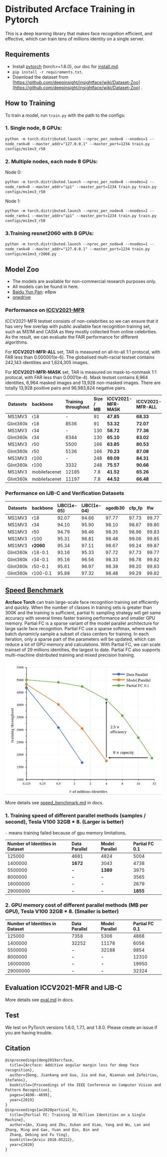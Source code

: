 # Distributed Arcface Training in Pytorch

This is a deep learning library that makes face recognition efficient, and effective, which can train tens of millions
identity on a single server.

## Requirements

- Install [pytorch](http://pytorch.org) (torch>=1.6.0), our doc for [install.md](docs/install.md).
- `pip install -r requirements.txt`.
- Download the dataset
  from [https://github.com/deepinsight/insightface/wiki/Dataset-Zoo](https://github.com/deepinsight/insightface/wiki/Dataset-Zoo)
  .

## How to Training

To train a model, run `train.py` with the path to the configs:

### 1. Single node, 8 GPUs:

```shell
python -m torch.distributed.launch --nproc_per_node=8 --nnodes=1 --node_rank=0 --master_addr="127.0.0.1" --master_port=1234 train.py configs/ms1mv3_r50
```

### 2. Multiple nodes, each node 8 GPUs:

Node 0:

```shell
python -m torch.distributed.launch --nproc_per_node=8 --nnodes=2 --node_rank=0 --master_addr="ip1" --master_port=1234 train.py train.py configs/ms1mv3_r50
```

Node 1:

```shell
python -m torch.distributed.launch --nproc_per_node=8 --nnodes=2 --node_rank=1 --master_addr="ip1" --master_port=1234 train.py train.py configs/ms1mv3_r50
```

### 3.Training resnet2060 with 8 GPUs:

```shell
python -m torch.distributed.launch --nproc_per_node=8 --nnodes=1 --node_rank=0 --master_addr="127.0.0.1" --master_port=1234 train.py configs/ms1mv3_r2060.py
```

## Model Zoo

- The models are available for non-commercial research purposes only.  
- All models can be found in here.  
- [Baidu Yun Pan](https://pan.baidu.com/s/1CL-l4zWqsI1oDuEEYVhj-g):   e8pw  
- [onedrive](https://1drv.ms/u/s!AswpsDO2toNKq0lWY69vN58GR6mw?e=p9Ov5d)

### Performance on [**ICCV2021-MFR**](http://iccv21-mfr.com/)

ICCV2021-MFR testset consists of non-celebrities so we can ensure that it has very few overlap with public available face 
recognition training set, such as MS1M and CASIA as they mostly collected from online celebrities. 
As the result, we can evaluate the FAIR performance for different algorithms.  

For **ICCV2021-MFR-ALL** set, TAR is measured on all-to-all 1:1 protocal, with FAR less than 0.000001(e-6). The 
globalised multi-racial testset contains 242,143 identities and 1,624,305 images. 

For **ICCV2021-MFR-MASK** set, TAR is measured on mask-to-nonmask 1:1 protocal, with FAR less than 0.0001(e-4). 
Mask testset contains 6,964 identities, 6,964 masked images and 13,928 non-masked images. 
There are totally 13,928 positive pairs and 96,983,824 negative pairs.

| Datasets | backbone  | Training throughout | Size / MB  | **ICCV2021-MFR-MASK** | **ICCV2021-MFR-ALL** |
| :---:    | :---      | :---                | :---       |:---                   |:---                  |     
| MS1MV3    | r18  | -              | 91   | **47.85** | **68.33** |
| Glint360k | r18  | 8536           | 91   | **53.32** | **72.07** |
| MS1MV3    | r34  | -              | 130  | **58.72** | **77.36** |
| Glint360k | r34  | 6344           | 130  | **65.10** | **83.02** |
| MS1MV3    | r50  | 5500           | 166  | **63.85** | **80.53** |
| Glint360k | r50  | 5136           | 166  | **70.23** | **87.08** |
| MS1MV3    | r100 | -              | 248  | **69.09** | **84.31** |
| Glint360k | r100 | 3332           | 248  | **75.57** | **90.66** |
| MS1MV3    | mobilefacenet | 12185 | 7.8  | **41.52** | **65.26** |        
| Glint360k | mobilefacenet | 11197 | 7.8  | **44.52** | **66.48** |  

### Performance on IJB-C and Verification Datasets

|   Datasets | backbone      | IJBC(1e-05) | IJBC(1e-04) | agedb30 | cfp_fp | lfw  |  log    |
| :---:      |    :---       | :---          | :---  | :---  |:---   |:---    |:---     |  
| MS1MV3     | r18      | 92.07 | 94.66 | 97.77 | 97.73 | 99.77 |[log](https://raw.githubusercontent.com/anxiangsir/insightface_arcface_log/master/ms1mv3_arcface_r18_fp16/training.log)|         
| MS1MV3     | r34      | 94.10 | 95.90 | 98.10 | 98.67 | 99.80 |[log](https://raw.githubusercontent.com/anxiangsir/insightface_arcface_log/master/ms1mv3_arcface_r34_fp16/training.log)|        
| MS1MV3     | r50      | 94.79 | 96.46 | 98.35 | 98.96 | 99.83 |[log](https://raw.githubusercontent.com/anxiangsir/insightface_arcface_log/master/ms1mv3_arcface_r50_fp16/training.log)|         
| MS1MV3     | r100     | 95.31 | 96.81 | 98.48 | 99.06 | 99.85 |[log](https://raw.githubusercontent.com/anxiangsir/insightface_arcface_log/master/ms1mv3_arcface_r100_fp16/training.log)|        
| MS1MV3     | **r2060**| 95.34 | 97.11 | 98.67 | 99.24 | 99.87 |[log](https://raw.githubusercontent.com/anxiangsir/insightface_arcface_log/master/ms1mv3_arcface_r2060_fp16/training.log)|
| Glint360k  |r18-0.1   | 93.16 | 95.33 | 97.72 | 97.73 | 99.77 |[log](https://raw.githubusercontent.com/anxiangsir/insightface_arcface_log/master/glint360k_cosface_r18_fp16_0.1/training.log)| 
| Glint360k  |r34-0.1   | 95.16 | 96.56 | 98.33 | 98.78 | 99.82 |[log](https://raw.githubusercontent.com/anxiangsir/insightface_arcface_log/master/glint360k_cosface_r34_fp16_0.1/training.log)| 
| Glint360k  |r50-0.1   | 95.61 | 96.97 | 98.38 | 99.20 | 99.83 |[log](https://raw.githubusercontent.com/anxiangsir/insightface_arcface_log/master/glint360k_cosface_r50_fp16_0.1/training.log)| 
| Glint360k  |r100-0.1  | 95.88 | 97.32 | 98.48 | 99.29 | 99.82 |[log](https://raw.githubusercontent.com/anxiangsir/insightface_arcface_log/master/glint360k_cosface_r100_fp16_0.1/training.log)|

[comment]: <> (More details see [model.md]&#40;docs/modelzoo.md&#41; in docs.)


## [Speed Benchmark](docs/speed_benchmark.md)

**Arcface Torch** can train large-scale face recognition training set efficiently and quickly. When the number of
classes in training sets is greater than 300K and the training is sufficient, partial fc sampling strategy will get same
accuracy with several times faster training performance and smaller GPU memory. 
Partial FC is a sparse variant of the model parallel architecture for large sacle  face recognition. Partial FC use a 
sparse softmax, where each batch dynamicly sample a subset of class centers for training. In each iteration, only a 
sparse part of the parameters will be updated, which can reduce a lot of GPU memory and calculations. With Partial FC, 
we can scale trainset of 29 millions identities, the largest to date. Partial FC also supports multi-machine distributed 
training and mixed precision training.

![Image text](https://github.com/anxiangsir/insightface_arcface_log/blob/master/partial_fc_v2.png)

More details see 
[speed_benchmark.md](docs/speed_benchmark.md) in docs.

### 1. Training speed of different parallel methods (samples / second), Tesla V100 32GB * 8. (Larger is better)

`-` means training failed because of gpu memory limitations.

| Number of Identities in Dataset | Data Parallel | Model Parallel | Partial FC 0.1 |
| :---    | :--- | :--- | :--- |
|125000   | 4681         | 4824          | 5004     |
|1400000  | **1672**     | 3043          | 4738     |
|5500000  | **-**        | **1389**      | 3975     |
|8000000  | **-**        | **-**         | 3565     |
|16000000 | **-**        | **-**         | 2679     |
|29000000 | **-**        | **-**         | **1855** |

### 2. GPU memory cost of different parallel methods (MB per GPU), Tesla V100 32GB * 8. (Smaller is better)

| Number of Identities in Dataset | Data Parallel | Model Parallel | Partial FC 0.1 |
| :---    | :---      | :---      | :---  |
|125000   | 7358      | 5306      | 4868  |
|1400000  | 32252     | 11178     | 6056  |
|5500000  | **-**     | 32188     | 9854  |
|8000000  | **-**     | **-**     | 12310 |
|16000000 | **-**     | **-**     | 19950 |
|29000000 | **-**     | **-**     | 32324 |

## Evaluation ICCV2021-MFR and IJB-C

More details see [eval.md](docs/eval.md) in docs.

## Test

We test on PyTorch versions 1.6.0, 1.7.1, and 1.8.0. Please create an issue if you are having trouble.

## Citation

```
@inproceedings{deng2019arcface,
  title={Arcface: Additive angular margin loss for deep face recognition},
  author={Deng, Jiankang and Guo, Jia and Xue, Niannan and Zafeiriou, Stefanos},
  booktitle={Proceedings of the IEEE Conference on Computer Vision and Pattern Recognition},
  pages={4690--4699},
  year={2019}
}
@inproceedings{an2020partical_fc,
  title={Partial FC: Training 10 Million Identities on a Single Machine},
  author={An, Xiang and Zhu, Xuhan and Xiao, Yang and Wu, Lan and Zhang, Ming and Gao, Yuan and Qin, Bin and
  Zhang, Debing and Fu Ying},
  booktitle={Arxiv 2010.05222},
  year={2020}
}
```
